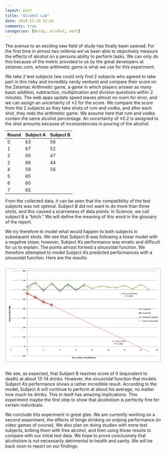 ```yaml
---
layout: post
title: "Alcohol Lab"
date: 2010-12-20 22:42
comments: true
categories: [Nerdy, alcohol, math]
---
```

The avenue to an exciting new field of study has finally been opened. For the first time in almost two millenia we've been able to objectively measure the effects of alcohol on a persons ability to perform tasks. We can only do this because of the metric provided to us by the great developers at zetamac.com, whose arithmetic game is what we use for this experiment.

<!-- more -->

We take 2 test subjects (we could only find 2 subjects who agreed to take part in this risky and incredibly nerdy venture) and compare their score on the Zetamac Arithmetic game, a game in which players answer as many basic addition, subtraction, multiplication and division questions within 2 minutes. The web apps update speed leaves almost no room for error, and we can assign an uncertainty of ±2 for the score. We compare the score from the 2 subjects as they take shots of rum and vodka, and after each shot, they redo the arithmetic game. We assume here that rum and vodka contain the same alcohol percentage. An uncertainty of ±0.2 is assigned to the shot amounts because of inconsistencies in pouring of the alcohol.

<table class="table table-bordered">
  <thead>
    <tr>
      <th>Round</th>
      <th>Subject A</th>
      <th>Subject B</th>
    </tr>
  </thead>
  <tbody>
    <tr>
      <td>0</td>
      <td>63</td>
      <td>56</td>
    </tr>
    <tr>
      <td>1</td>
      <td>67</td>
      <td>52</td>
    </tr>
    <tr>
      <td>2</td>
      <td>60</td>
      <td>47</td>
    </tr>
    <tr>
      <td>2</td>
      <td>66</td>
      <td>44</td>
    </tr>
    <tr>
      <td>4</td>
      <td>59</td>
      <td>56</td>
    </tr>
    <tr>
      <td>5</td>
      <td>65</td>
      <td></td>
    </tr>
    <tr>
      <td>6</td>
      <td>60</td>
      <td></td>
    </tr>
    <tr>
      <td>7</td>
      <td>65</td>
      <td></td>
    </tr>
  </tbody>
</table>

From the collected data, it can be seen that the compatibility of the test subjects was not optimal. Subject B did not want to do more than three shots, and this caused a scarceness of data points. In Science, we call subject B a “bitch.” We will define the meaning of this word in the glossary of the report.

We try therefore to model what would happen to both subjects in subsequent shots. We see that Subject B was following a linear model with a negative slope; however, Subject A’s performance was erratic and difficult for us to explain. The points almost formed a sinusoidal function. We therefore attempted to model Subject A’s predicted performances with a sinusoidal function. Here are the results:

<img class="img-polaroid pull-left" src="/images/alcohollab.jpg" style="margin: 12px 0" width="554px"/>

We see, as expected, that Subject B reaches score of 0 (equivalent to death) at about 13-14 drinks. However, the sinusoidal function that models Subject A’s performance shows a rather incredible result. According to the model, Subject A will continue to perform at about his average, no matter how much he drinks. This in itself has amazing implications. This experiment maybe the first step to show that alcoholism is perfectly fine for certain individuals.

We conclude this experiment in great glee. We are currently working on a second experiment, the effects of binge drinking on sniping performance (in video games of course). We also plan on doing studies with more test subjects, bribing them with free alcohol, and then using those results to compare with our initial test data. We hope to prove conclusively that alcoholism is not necessarily detrimental to health and sanity. We will be back soon to report on our findings.
